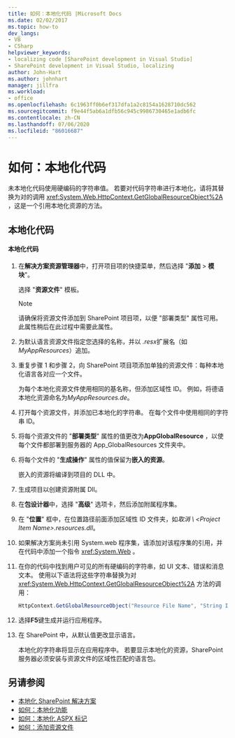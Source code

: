```yaml
---
title: 如何：本地化代码 |Microsoft Docs
ms.date: 02/02/2017
ms.topic: how-to
dev_langs:
- VB
- CSharp
helpviewer_keywords:
- localizing code [SharePoint development in Visual Studio]
- SharePoint development in Visual Studio, localizing
author: John-Hart
ms.author: johnhart
manager: jillfra
ms.workload:
- office
ms.openlocfilehash: 6c1963ff0b6ef317dfa1a2c8154a1628710dc562
ms.sourcegitcommit: f9e44f5ab6a1dfb56c945c9986730465e1adb6fc
ms.contentlocale: zh-CN
ms.lasthandoff: 07/06/2020
ms.locfileid: "86016687"
---
```

# <a name="how-to-localize-code"></a>如何：本地化代码
  未本地化代码使用硬编码的字符串值。 若要对代码字符串进行本地化，请将其替换为对的调用 <xref:System.Web.HttpContext.GetGlobalResourceObject%2A> ，这是一个引用本地化资源的方法。

## <a name="localize-code"></a>本地化代码

#### <a name="to-localize-code"></a>本地化代码

1. 在**解决方案资源管理器**中，打开项目项的快捷菜单，然后选择 "**添加**  >  **模块**"。

     选择 "**资源文件**" 模板。

    > [!NOTE]
    > 请确保将资源文件添加到 SharePoint 项目项，以便 "部署类型" 属性可用。 此属性稍后在此过程中需要此属性。

2. 为默认语言资源文件指定您选择的名称，并以 *.resx*扩展名（如*MyAppResources*）追加。

3. 重复步骤 1 和步骤 2，向 SharePoint 项目项添加单独的资源文件：每种本地化语言各对应一个文件。

     为每个本地化资源文件使用相同的基名称，但添加区域性 ID。 例如，将德语本地化资源命名为*MyAppResources.de*。

4. 打开每个资源文件，并添加已本地化的字符串。 在每个文件中使用相同的字符串 ID。

5. 将每个资源文件的 "**部署类型**" 属性的值更改为**AppGlobalResource** ，以使每个文件都部署到服务器的 App_GlobalResources 文件夹中。

6. 将每个文件的 "**生成操作**" 属性的值保留为**嵌入的资源**。

     嵌入的资源将编译到项目的 DLL 中。

7. 生成项目以创建资源附属 Dll。

8. 在**包设计器**中，选择 "**高级**" 选项卡，然后添加附属程序集。

9. 在 "**位置**" 框中，在位置路径前面添加区域性 ID 文件夹，如*取消 \\ \<Project Item Name>.resources.dll*。

10. 如果解决方案尚未引用 System.web 程序集，请添加对该程序集的引用，并在代码中添加一个指令 <xref:System.Web> 。

11. 在你的代码中找到用户可见的所有硬编码的字符串，如 UI 文本、错误和消息文本。 使用以下语法将这些字符串替换为对 <xref:System.Web.HttpContext.GetGlobalResourceObject%2A> 方法的调用：

    ```csharp
    HttpContext.GetGlobalResourceObject("Resource File Name", "String ID")
    ```

12. 选择**F5**键生成并运行应用程序。

13. 在 SharePoint 中，从默认值更改显示语言。

     本地化的字符串将显示在应用程序中。 若要显示本地化的资源，SharePoint 服务器必须安装与资源文件的区域性匹配的语言包。

## <a name="see-also"></a>另请参阅
- [本地化 SharePoint 解决方案](../sharepoint/localizing-sharepoint-solutions.md)
- [如何：本地化功能](../sharepoint/how-to-localize-a-feature.md)
- [如何：本地化 ASPX 标记](../sharepoint/how-to-localize-aspx-markup.md)
- [如何：添加资源文件](../sharepoint/how-to-add-a-resource-file.md)
